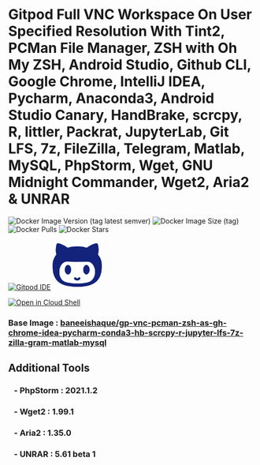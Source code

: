 # Gitpod Full VNC Workspace On User Specified Resolution With Tint2, PCMan File Manager, ZSH with Oh My ZSH, Android Studio, Github CLI, Google Chrome, IntelliJ IDEA, Pycharm, Anaconda3, Android Studio Canary, HandBrake, scrcpy, R, littler, Packrat, JupyterLab, Git LFS, 7z, FileZilla, Telegram, Matlab, MySQL, PhpStorm, Wget, GNU Midnight Commander, Wget2, Aria2 & UNRAR

![Docker Image Version (tag latest semver)](https://img.shields.io/docker/v/baneeishaque/gp-vnc-pcman-zsh-as-gh-chrome-idea-pycharm-conda3-hb-scrcpy-r-lfs-zilla-gram-matlab-mysql-phpstorm/latest)
![Docker Image Size (tag)](https://img.shields.io/docker/image-size/baneeishaque/gp-vnc-pcman-zsh-as-gh-chrome-idea-pycharm-conda3-hb-scrcpy-r-lfs-zilla-gram-matlab-mysql-phpstorm/latest)
![Docker Pulls](https://img.shields.io/docker/pulls/baneeishaque/gp-vnc-pcman-zsh-as-gh-chrome-idea-pycharm-conda3-hb-scrcpy-r-lfs-zilla-gram-matlab-mysql-phpstorm)
![Docker Stars](https://img.shields.io/docker/stars/baneeishaque/gp-vnc-pcman-zsh-as-gh-chrome-idea-pycharm-conda3-hb-scrcpy-r-lfs-zilla-gram-matlab-mysql-phpstorm)

<a href="https://gitpod.io/#https://github.com/Baneeishaque/gp-vnc-pcman-zsh-as-gh-chrome-idea-pycharm-conda3-hb-scrcpy-r-lfs-zilla-gram-matlab-mysql-phpstorm"><img src="https://icons-for-free.com/iconfiles/png/512/gitpod-1324440164066425542.png" alt="Gitpod IDE" width="100" height="100"></a>
<a href="https://github1s.com/Baneeishaque/gp-vnc-pcman-zsh-as-gh-chrome-idea-pycharm-conda3-hb-scrcpy-r-lfs-zilla-gram-matlab-mysql-phpstorm"><img src="https://raw.githubusercontent.com/conwnet/github1s/master/resources/images/logo.svg" alt="Github1s Editor" width="100" height="100"></a>

[![Open in Cloud Shell](https://gstatic.com/cloudssh/images/open-btn.svg)](https://ssh.cloud.google.com/cloudshell/editor?cloudshell_git_repo=https://github.com/Baneeishaque/gp-vnc-pcman-zsh-as-gh-chrome-idea-pycharm-conda3-hb-scrcpy-r-lfs-zilla-gram-matlab-mysql-phpstorm)

### Base Image : [baneeishaque/gp-vnc-pcman-zsh-as-gh-chrome-idea-pycharm-conda3-hb-scrcpy-r-jupyter-lfs-7z-zilla-gram-matlab-mysql](https://hub.docker.com/repository/docker/baneeishaque/gp-vnc-pcman-zsh-as-gh-chrome-idea-pycharm-conda3-hb-scrcpy-r-jupyter-lfs-7z-zilla-gram-matlab-mysql)

## Additional Tools
### &nbsp;&nbsp; - PhpStorm : 2021.1.2
<!-- ### &nbsp;&nbsp; - Wget : 1.21.1 -->
<!-- ### &nbsp;&nbsp; - GNU Midnight Commander : 4.8.26 -->
### &nbsp;&nbsp; - Wget2 : 1.99.1
### &nbsp;&nbsp; - Aria2 : 1.35.0
### &nbsp;&nbsp; - UNRAR : 5.61 beta 1

[//]: # "[![Gitpod ready-to-code](https://img.shields.io/badge/Gitpod-ready--to--code-blue?logo=gitpod)](https://gitpod.io/#https://github.com/Baneeishaque/gp-vnc-pcman-zsh-as-gh-chrome-idea-pycharm-conda3-hb-scrcpy-r-lfs-zilla-gram-matlab-mysql-phpstorm)"
